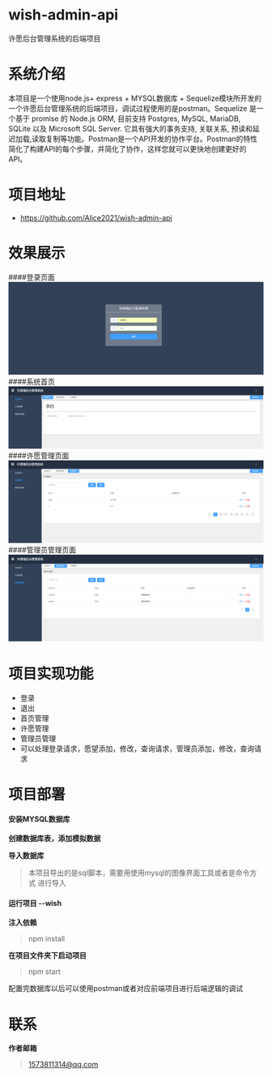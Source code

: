 # wish-admin-api
许愿后台管理系统的后端项目
# 系统介绍
本项目是一个使用node.js+ express + MYSQL数据库 + Sequelize模块所开发的一个许愿后台管理系统的后端项目，调试过程使用的是postman。Sequelize 是一个基于 promise 的 Node.js ORM, 目前支持 Postgres, MySQL, MariaDB, SQLite 以及 Microsoft SQL Server. 它具有强大的事务支持, 关联关系, 预读和延迟加载,读取复制等功能。Postman是一个API开发的协作平台。Postman的特性简化了构建API的每个步骤，并简化了协作，这样您就可以更快地创建更好的API。
# 项目地址
* <a href = 'https://github.com/Alice2021/wish-admin-api'>https://github.com/Alice2021/wish-admin-api</a>
# 效果展示
####登录页面
![](https://github.com/Alice2021/wish-admin-api/blob/main/screenshots/%E7%99%BB%E5%BD%95%E7%95%8C%E9%9D%A2.png?raw=true)
####系统首页
![](https://github.com/Alice2021/wish-admin-api/blob/main/screenshots/170220.png?raw=true)
####许愿管理页面
![](https://github.com/Alice2021/wish-admin-api/blob/main/screenshots/170408.png?raw=true)
####管理员管理页面
![](https://github.com/Alice2021/wish-admin-api/blob/main/screenshots/%E7%AE%A1%E7%90%86%E5%91%98%E7%AE%A1%E7%90%86.png?raw=true)
# 项目实现功能
 - 登录
 - 退出
 - 首页管理
 - 许愿管理
 - 管理员管理
 - 可以处理登录请求，愿望添加，修改，查询请求，管理员添加，修改，查询请求
# 项目部署
#### 安装MYSQL数据库
**创建数据库表，添加模拟数据**

**导入数据库**
> 本项目导出的是sql脚本，需要用使用mysql的图像界面工具或者是命令方式 进行导入

#### 运行项目 --wish
**注入依赖**
> npm install

**在项目文件夹下启动项目**
> npm start

配置完数据库以后可以使用postman或者对应前端项目进行后端逻辑的调试

# 联系
**作者邮箱**
>1573811314@qq.com